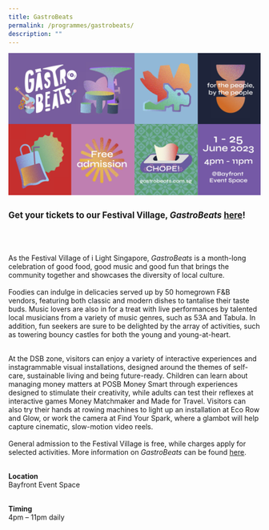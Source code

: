 ```yaml
---
title: GastroBeats
permalink: /programmes/gastrobeats/
description: ""
---
```

![](/images/Programmes/gastrobeats%20kv.jpg)
<p style="font-size:17px; line-height:40px">
<b>Get your tickets to our Festival Village, <i>GastroBeats</i> <a target="_blank" href="https://www.gastrobeats.com.sg">here</a>!</b><br><br>
	
As the Festival Village of i Light Singapore, <i>GastroBeats</i> is a month-long celebration of good food, good music and good fun that brings the community together and showcases the diversity of local culture.&nbsp;
<br><br>
Foodies can indulge in delicacies served up by 50 homegrown F&amp;B vendors, featuring both classic and modern dishes to tantalise their taste buds. Music lovers are also in for a treat with live performances by talented local musicians from a variety of music genres, such as 53A and Tabula. In addition, fun seekers are sure to be delighted by the array of activities, such as towering bouncy castles for both the young and young-at-heart.<br><br>

At the DSB zone, visitors can enjoy a variety of interactive experiences and instagrammable visual installations, designed around the themes of self-care, sustainable living and being future-ready. Children can learn about managing money matters at POSB Money Smart through experiences designed to stimulate their creativity, while adults can test their reflexes at interactive games Money Matchmaker and Made for Travel. Visitors can also try their hands at rowing machines to light up an installation at Eco Row and Glow, or work the camera at Find Your Spark, where a glambot will help capture cinematic, slow-motion video reels. <br><br>
General admission to the Festival Village is free, while charges apply for selected activities. More information on <i>GastroBeats</i> can be found <a target="_blank" href="https://www.gastrobeats.com.sg">here</a>. <br><br>

<b>Location</b><br>
Bayfront Event Space<br><br>

<b>Timing</b><br>
4pm – 11pm daily<br><br>

</p>